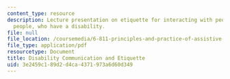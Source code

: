 ```yaml
---
content_type: resource
description: Lecture presentation on etiquette for interacting with people, and about
  people, who have a disability.
file: null
file_location: /coursemedia/6-811-principles-and-practice-of-assistive-technology-fall-2014/3e2459c189d2d4ca4371973a6d60d349_MIT6_811F14_Communicating.pdf
file_type: application/pdf
resourcetype: Document
title: Disability Communication and Etiquette
uid: 3e2459c1-89d2-d4ca-4371-973a6d60d349
---
```

